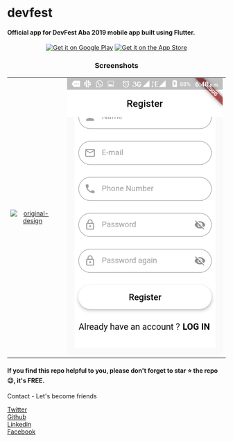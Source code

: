# devfest

<h4>Official app for DevFest Aba 2019 mobile app built using Flutter.</h4>

<p align="center">
<a href="http://bit.ly/2GDr18N" rel="nofollow"><img alt="Get it on Google Play" src="https://camo.githubusercontent.com/a10b248bacb12577352a771761414b5e79b0f5da/68747470733a2f2f676f6c64746f6e656d7573696367726f75702e636f6d2f696d672f676f6c64746f6e652f6d61696e2d706167652f6e6577732f706c617973746f72652d62616467652e706e67" height="48px" data-canonical-src="https://goldtonemusicgroup.com/img/goldtone/main-page/news/playstore-badge.png" style="max-width:100%;"></a>
<a href="https://apple.co/2YC0Zgb" rel="nofollow"><img alt="Get it on the App Store" src="https://camo.githubusercontent.com/3c30356a862f18060d867dd4c5701b311d700731/68747470733a2f2f75706c6f61642e77696b696d656469612e6f72672f77696b6970656469612f636f6d6d6f6e732f7468756d622f332f33632f446f776e6c6f61645f6f6e5f7468655f4170705f53746f72655f42616467652e7376672f3132383070782d446f776e6c6f61645f6f6e5f7468655f4170705f53746f72655f42616467652e7376672e706e67" height="48px" data-canonical-src="https://upload.wikimedia.org/wikipedia/commons/thumb/3/3c/Download_on_the_App_Store_Badge.svg/1280px-Download_on_the_App_Store_Badge.svg.png" style="max-width:100%;"></a>
</p>



<h3 align="center">Screenshots</h3>

<table>
<tbody>
<tr>
<td align="center"><a target="_blank" rel="noopener noreferrer" href="https://lh3.googleusercontent.com/KY4d1mbPF6NDuQoJ3KPdv1EEcc8FsoEsgYnyUmiX09S-vVo0lAV3Xaoyq1T5WV3Xajg=w720-h310-rw"><img src="https://lh3.googleusercontent.com/KY4d1mbPF6NDuQoJ3KPdv1EEcc8FsoEsgYnyUmiX09S-vVo0lAV3Xaoyq1T5WV3Xajg=w720-h310-rw" alt="original-design" style="max-width:100%;"></a></td>

<td align="center"><a target="_blank" rel="noopener noreferrer" href="https://lh3.googleusercontent.com/e-0pGGBKEFAOHZDHGEajs6ITEkpaLdrftpzToZ2pwTi-qGwcjY1EhIoFU_yj3MxlVq4=w720-h310-rw"><img src="https://lh3.googleusercontent.com/e-0pGGBKEFAOHZDHGEajs6ITEkpaLdrftpzToZ2pwTi-qGwcjY1EhIoFU_yj3MxlVq4=w720-h310-rw" alt="" style="max-width:100%;"></a></td>
 
 <td align="center"><a target="_blank" rel="noopener noreferrer" href="https://github.com/Wizpna/flutter-login-registration-boiler-plate-code/blob/master/Screenshot_20191229-184002.png"><img src="https://github.com/Wizpna/flutter-login-registration-boiler-plate-code/blob/master/Screenshot_20191229-184002.png" alt="" style="max-width:100%;"></a></td>
</tr>
</tbody>
</table>

<h4>If you find this repo helpful to you, please don't forget to star ⭐ the repo 😉, it's FREE. </h4>

Contact - Let's become friends

<a href="https://twitter.com/Promise_Amadi1">Twitter</a></br>
<a href="https://github.com/Wizpna">Github</a></br>
<a href="https://www.linkedin.com/in/promise-amadi-101759a1/">Linkedin</a></br>
<a href="https://www.facebook.com/promise.nzubechi.amadi">Facebook</a>
